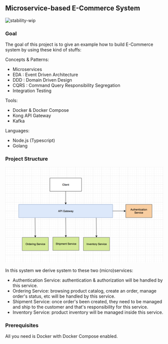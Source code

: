 ## Microservice-based E-Commerce System

![stability-wip](https://img.shields.io/badge/stability-work_in_progress-lightgrey.svg)

### Goal

The goal of this project is to give an example how to build E-Commerce system by using these kind of stuffs:

Concepts & Patterns:

- Microservices
- EDA : Event Driven Architecture
- DDD : Domain Driven Design
- CQRS : Command Query Responsibility Segregation
- Integration Testing

Tools:
- Docker & Docker Compose
- Kong API Gateway
- Kafka

Languages:
- Node.js (Typescript)
- Golang

### Project Structure

<p align="center">
<a href="./docs/images/services diagram.jpg" target="_blank">  
  <img src="./docs/images/services diagram.jpg" width="550">
</a>

In this system we derive system to these two (micro)services:

- Authentication Service: authentication & authorization will be handled by this service.
- Ordering Service: browsing product catalog, create an order, manage order's status, etc will be handled by this service.
- Shipment Service: once order's been created, they need to be managed and ship to the customer and that's responsibility for this service.
- Inventory Service: product inventory will be managed inside this service.

### Prerequisites

All you need is Docker with Docker Compose enabled.

